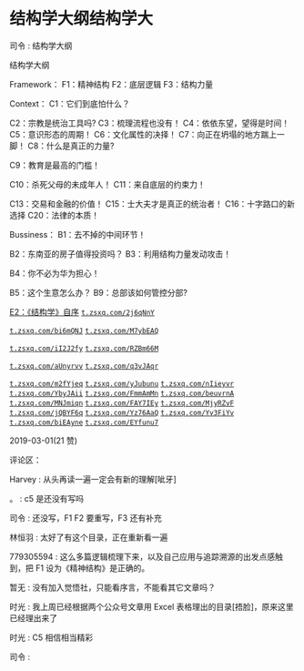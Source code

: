# 结构学大纲结构学大

司令 : 结构学大纲

结构学大纲

Framework： F1：精神结构 F2：底层逻辑 F3：结构力量

Context： C1：它们到底怕什么？

C2：宗教是统治工具吗? C3：梳理流程也没有！ C4：依依东望，望得是时间！ C5：意识形态的周期！ C6：文化属性的决择！ C7：向正在坍塌的地方踹上一脚！ C8：什么是真正的力量?

C9：教育是最高的门槛！

C10：杀死父母的未成年人！ C11：来自底层的约束力！

C13：交易和金融的价值！ C15：士大夫才是真正的统治者！ C16：十字路口的新选择 C20：法律的本质！

Bussiness： B1：去不掉的中间环节！

B2：东南亚的房子值得投资吗？ B3：利用结构力量发动攻击！

B4：你不必为华为担心！

B5：这个生意怎么办？ B9：总部该如何管控分部?

[E2](https://mp.weixin.qq.com/s/hUQGS8lHpQ5UhnSmLmMrWQ)[：《结构学》自序](https://mp.weixin.qq.com/s/hUQGS8lHpQ5UhnSmLmMrWQ) [](https://t.zsxq.com/2j6qNnY)[`t.zsxq.com/2j6qNnY`](https://t.zsxq.com/2j6qNnY)

[`t.zsxq.com/bi6mQNJ`](https://t.zsxq.com/bi6mQNJ) [`t.zsxq.com/M7ybEAQ`](https://t.zsxq.com/M7ybEAQ)

[`t.zsxq.com/iI2J2fy`](https://t.zsxq.com/iI2J2fy) [`t.zsxq.com/RZBm66M`](https://t.zsxq.com/RZBm66M)

[`t.zsxq.com/aUnyrvv`](https://t.zsxq.com/aUnyrvv) [`t.zsxq.com/q3vJAqr`](https://t.zsxq.com/q3vJAqr)

[`t.zsxq.com/m2fYjeq`](https://t.zsxq.com/m2fYjeq) [`t.zsxq.com/yJubunu`](https://t.zsxq.com/yJubunu) [](https://t.zsxq.com/nIieyvr) [`t.zsxq.com/nIieyvr`](https://t.zsxq.com/nIieyvr) [`t.zsxq.com/YbyJAii`](https://t.zsxq.com/YbyJAii) [](https://t.zsxq.com/FmmAmMn) [`t.zsxq.com/FmmAmMn`](https://t.zsxq.com/FmmAmMn) [`t.zsxq.com/beuvrnA`](https://t.zsxq.com/beuvrnA) [](https://t.zsxq.com/MNJmiqn) [`t.zsxq.com/MNJmiqn`](https://t.zsxq.com/MNJmiqn) [`t.zsxq.com/FAY7IEy`](https://t.zsxq.com/FAY7IEy) [](https://t.zsxq.com/MjyRZvF) [`t.zsxq.com/MjyRZvF`](https://t.zsxq.com/MjyRZvF) [`t.zsxq.com/jQBYF6q`](https://t.zsxq.com/jQBYF6q) [](https://t.zsxq.com/Yz76AaQ) [`t.zsxq.com/Yz76AaQ`](https://t.zsxq.com/Yz76AaQ) [`t.zsxq.com/Yv3FiYv`](https://t.zsxq.com/Yv3FiYv) [](https://t.zsxq.com/biEAyne) [`t.zsxq.com/biEAyne`](https://t.zsxq.com/biEAyne) [`t.zsxq.com/EYfunu7`](https://t.zsxq.com/EYfunu7)

2019-03-01(21 赞)

评论区：

Harvey : 从头再读一遍一定会有新的理解[呲牙]

。 : c5 是还没有写吗

司令 : 还没写，F1 F2 要重写，F3 还有补充

林恒羽 : 太好了有这个目录，正在重新看一遍

779305594 : 这么多篇逻辑梳理下来，以及自己应用与追踪溯源的出发点感触到，把 F1 设为《精神结构》是正确的。

暂无 : 没有加入觉悟社，只能看序言，不能看其它文章吗？

时光 : 我上周已经根据两个公众号文章用 Excel 表格理出的目录[捂脸]，原来这里已经理出来了

时光 : C5 相信相当精彩

司令 :